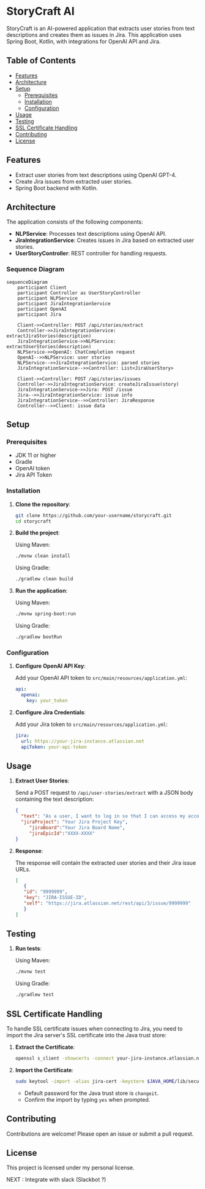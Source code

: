 # StoryCraft AI

StoryCraft is an AI-powered application that extracts user stories from text descriptions and creates them as issues in Jira. This application uses Spring Boot, Kotlin, with integrations for OpenAI API and Jira.

## Table of Contents

- [Features](#features)
- [Architecture](#architecture)
- [Setup](#setup)
    - [Prerequisites](#prerequisites)
    - [Installation](#installation)
    - [Configuration](#configuration)
- [Usage](#usage)
- [Testing](#testing)
- [SSL Certificate Handling](#ssl-certificate-handling)
- [Contributing](#contributing)
- [License](#license)

## Features

- Extract user stories from text descriptions using OpenAI GPT-4.
- Create Jira issues from extracted user stories.
- Spring Boot backend with Kotlin.

## Architecture

The application consists of the following components:

- **NLPService**: Processes text descriptions using OpenAI API.
- **JiraIntegrationService**: Creates issues in Jira based on extracted user stories.
- **UserStoryController**: REST controller for handling requests.

### Sequence Diagram

```mermaid
sequenceDiagram
    participant Client
    participant Controller as UserStoryController
    participant NLPService
    participant JiraIntegrationService
    participant OpenAI
    participant Jira

    Client->>Controller: POST /api/stories/extract
    Controller->>JiraIntegrationService: extractJiraStories(description)
    JiraIntegrationService->>NLPService: extractUserStories(description)
    NLPService->>OpenAI: ChatCompletion request
    OpenAI-->>NLPService: user stories
    NLPService-->>JiraIntegrationService: parsed stories
    JiraIntegrationService-->>Controller: List<JiraUserStory>

    Client->>Controller: POST /api/stories/issues
    Controller->>JiraIntegrationService: createJiraIssue(story)
    JiraIntegrationService->>Jira: POST /issue
    Jira-->>JiraIntegrationService: issue info
    JiraIntegrationService-->>Controller: JiraResponse
    Controller-->>Client: issue data
```

## Setup

### Prerequisites

- JDK 11 or higher
- Gradle
- OpenAI token
- Jira API Token

### Installation

1. **Clone the repository**:

    ```sh
    git clone https://github.com/your-username/storycraft.git
    cd storycraft
    ```

2. **Build the project**:

   Using Maven:
    ```sh
    ./mvnw clean install
    ```

   Using Gradle:
    ```sh
    ./gradlew clean build
    ```

3. **Run the application**:

   Using Maven:
    ```sh
    ./mvnw spring-boot:run
    ```

   Using Gradle:
    ```sh
    ./gradlew bootRun
    ```

### Configuration

1. **Configure OpenAI API Key**:

   Add your OpenAI API token to `src/main/resources/application.yml`:
    ```yaml
    api:
      openai:
        key: your_token
    ```


2. **Configure Jira Credentials**:

   Add your Jira token to `src/main/resources/application.yml`:
    ```yaml
    jira:
      url: https://your-jira-instance.atlassian.net
      apiToken: your-api-token
    ```

## Usage

1. **Extract User Stories**:

   Send a POST request to `/api/user-stories/extract` with a JSON body containing the text description:
    ```json
    {
      "text": "As a user, I want to log in so that I can access my account.",
      "jiraProject": "Your Jira Project Key",
	     "jiraBoard":"Your Jira Board Name",
	     "jiraEpicId":"XXXX-XXXX"
    }
    ```

2. **Response**:

   The response will contain the extracted user stories and their Jira issue URLs.
   ```json
   [
      {
      "id": "9999999",
      "key": "JIRA-ISSUE-ID",
      "self": "https://jira.atlassian.net/rest/api/3/issue/9999999"
      }
   ]
   ```
## Testing

1. **Run tests**:

   Using Maven:
    ```sh
    ./mvnw test
    ```

   Using Gradle:
    ```sh
    ./gradlew test
    ```

## SSL Certificate Handling

To handle SSL certificate issues when connecting to Jira, you need to import the Jira server's SSL certificate into the Java trust store:

1. **Extract the Certificate**:
    ```sh
    openssl s_client -showcerts -connect your-jira-instance.atlassian.net:443 | sed -ne '/-BEGIN CERTIFICATE-/,/-END CERTIFICATE-/p' > jira-cert.crt
    ```

2. **Import the Certificate**:
    ```sh
    sudo keytool -import -alias jira-cert -keystore $JAVA_HOME/lib/security/cacerts -file jira-cert.crt
    ```

    - Default password for the Java trust store is `changeit`.
    - Confirm the import by typing `yes` when prompted.

## Contributing

Contributions are welcome! Please open an issue or submit a pull request.

## License

This project is licensed under my personal license.

NEXT : Integrate with slack (Slackbot ?)
